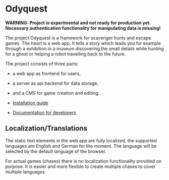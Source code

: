 # Odyquest

**WARNING: Project is experimental and not ready for production yet. Necessary authentication functionality for manipulating data is missing!**

The project Odyquest is a framework for scavenger hunts and escape games.
The heart is a web app.
It tells a story which leads you for example through a exhibition in a museum discovering the small details
while hunting for a ghost or helping a robot travelling back to the future.

The project consists of three parts:

* a web app as frontend for users,
* a server as api backend for data storage,
* and a CMS for game creation and editing.

* [Installation guide](documentation/installation.md)
* [Documentation for developers](documentation/development.md)

## Localization/Translations

The static text elements in the web app are fully localized, the supported languages are English and German for the moment.
The language will be selected by the default language of the browser.

For actual games (chases) there is no localization functionality provided on purpose.
It is easier and more flexible to create multiple chases to cover multiple languages.

